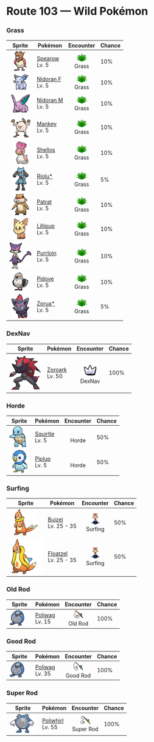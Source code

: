 # Route 103 — Wild Pokémon

### Grass

| Sprite | Pokémon | Encounter | Chance |
|:------:|---------|:---------:|--------|
| ![Spearow](../../assets/sprites/spearow/front.gif "Spearow: Spearow has a very loud cry that can be heard over half a mile away. If its high, keening cry is heard echoing all around, it is a sign that they are warning each other of danger.") | [Spearow](../../pokemon/spearow.md/)<br>Lv. 5 | ![Grass](../../assets/encounter_types/grass.png "Grass")<br>Grass | 10% |
| ![Nidoran F](../../assets/sprites/nidoran-f/front.gif "Nidoran F: Nidoran♀ has barbs that secrete a powerful poison. They are thought to have developed as protection for this small-bodied Pokémon. When enraged, it releases a horrible toxin from its horn.") | [Nidoran F](../../pokemon/nidoran-f.md/)<br>Lv. 5 | ![Grass](../../assets/encounter_types/grass.png "Grass")<br>Grass | 10% |
| ![Nidoran M](../../assets/sprites/nidoran-m/front.gif "Nidoran M: Nidoran♂ has developed muscles for moving its ears. Thanks to them, the ears can be freely moved in any direction. Even the slightest sound does not escape this Pokémon’s notice.") | [Nidoran M](../../pokemon/nidoran-m.md/)<br>Lv. 5 | ![Grass](../../assets/encounter_types/grass.png "Grass")<br>Grass | 10% |
| ![Mankey](../../assets/sprites/mankey/front.gif "Mankey: When Mankey starts shaking and its nasal breathing turns rough, it’s a sure sign that it is becoming angry. However, because it goes into a towering rage almost instantly, it is impossible for anyone to flee its wrath.") | [Mankey](../../pokemon/mankey.md/)<br>Lv. 5 | ![Grass](../../assets/encounter_types/grass.png "Grass")<br>Grass | 10% |
| ![Shellos](../../assets/sprites/shellos/front.gif "Shellos: Its shape and coloration vary, depending on its habitat.") | [Shellos](../../pokemon/shellos.md/)<br>Lv. 5 | ![Grass](../../assets/encounter_types/grass.png "Grass")<br>Grass | 10% |
| ![Riolu*](../../assets/sprites/riolu/front.gif "Riolu*: The aura that emanates from its body intensifies to alert others if it is afraid or sad.") | [Riolu*](../../pokemon/riolu.md/)<br>Lv. 5 | ![Grass](../../assets/encounter_types/grass.png "Grass")<br>Grass | 5% |
| ![Patrat](../../assets/sprites/patrat/front.gif "Patrat: Extremely cautious, one of them will always be on the lookout, but it won’t notice a foe coming from behind.") | [Patrat](../../pokemon/patrat.md/)<br>Lv. 5 | ![Grass](../../assets/encounter_types/grass.png "Grass")<br>Grass | 10% |
| ![Lillipup](../../assets/sprites/lillipup/front.gif "Lillipup: Though it is a very brave Pokémon, it’s also smart enough to check its foe’s strength and avoid battle.") | [Lillipup](../../pokemon/lillipup.md/)<br>Lv. 5 | ![Grass](../../assets/encounter_types/grass.png "Grass")<br>Grass | 10% |
| ![Purrloin](../../assets/sprites/purrloin/front.gif "Purrloin: They steal from people for fun, but their victims can’t help but forgive them. Their deceptively cute act is perfect.") | [Purrloin](../../pokemon/purrloin.md/)<br>Lv. 5 | ![Grass](../../assets/encounter_types/grass.png "Grass")<br>Grass | 10% |
| ![Pidove](../../assets/sprites/pidove/front.gif "Pidove: These Pokémon live in cities. They are accustomed to people. Flocks often gather in parks and plazas.") | [Pidove](../../pokemon/pidove.md/)<br>Lv. 5 | ![Grass](../../assets/encounter_types/grass.png "Grass")<br>Grass | 10% |
| ![Zorua*](../../assets/sprites/zorua/front.gif "Zorua*: To protect themselves from danger, they hide their true identities by transforming into people and Pokémon.") | [Zorua*](../../pokemon/zorua.md/)<br>Lv. 5 | ![Grass](../../assets/encounter_types/grass.png "Grass")<br>Grass | 5% |

### DexNav

| Sprite | Pokémon | Encounter | Chance |
|:------:|---------|:---------:|--------|
| ![Zoroark](../../assets/sprites/zoroark/front.gif "Zoroark: Bonds between these Pokémon are very strong. It protects the safety of its pack by tricking its opponents.") | [Zoroark](../../pokemon/zoroark.md/)<br>Lv. 50 | ![DexNav](../../assets/encounter_types/dexnav.png "DexNav")<br>DexNav | 100% |

### Horde

| Sprite | Pokémon | Encounter | Chance |
|:------:|---------|:---------:|--------|
| ![Squirtle](../../assets/sprites/squirtle/front.gif "Squirtle: Squirtle’s shell is not merely used for protection. The shell’s rounded shape and the grooves on its surface help minimize resistance in water, enabling this Pokémon to swim at high speeds.") | [Squirtle](../../pokemon/squirtle.md/)<br>Lv. 5 | ![Horde](../../assets/encounter_types/horde.png "Horde")<br>Horde | 50% |
| ![Piplup](../../assets/sprites/piplup/front.gif "Piplup: Because it is very proud, it hates accepting food from people. Its thick down guards it from cold.") | [Piplup](../../pokemon/piplup.md/)<br>Lv. 5 | ![Horde](../../assets/encounter_types/horde.png "Horde")<br>Horde | 50% |

### Surfing

| Sprite | Pokémon | Encounter | Chance |
|:------:|---------|:---------:|--------|
| ![Buizel](../../assets/sprites/buizel/front.gif "Buizel: It inflates the flotation sac around its neck and pokes its head out of the water to see what is going on.") | [Buizel](../../pokemon/buizel.md/)<br>Lv. 25 - 35 | ![Surfing](../../assets/encounter_types/surfing.png "Surfing")<br>Surfing | 50% |
| ![Floatzel](../../assets/sprites/floatzel/front.gif "Floatzel: Its flotation sac developed as a result of pursuing aquatic prey. It can double as a rubber raft.") | [Floatzel](../../pokemon/floatzel.md/)<br>Lv. 25 - 35 | ![Surfing](../../assets/encounter_types/surfing.png "Surfing")<br>Surfing | 50% |

### Old Rod

| Sprite | Pokémon | Encounter | Chance |
|:------:|---------|:---------:|--------|
| ![Poliwag](../../assets/sprites/poliwag/front.gif "Poliwag: Poliwag has a very thin skin. It is possible to see the Pokémon’s spiral innards right through the skin. Despite its thinness, however, the skin is also very flexible. Even sharp fangs bounce right off it.") | [Poliwag](../../pokemon/poliwag.md/)<br>Lv. 15 | ![Old Rod](../../assets/encounter_types/old_rod.png "Old Rod")<br>Old Rod | 100% |

### Good Rod

| Sprite | Pokémon | Encounter | Chance |
|:------:|---------|:---------:|--------|
| ![Poliwag](../../assets/sprites/poliwag/front.gif "Poliwag: Poliwag has a very thin skin. It is possible to see the Pokémon’s spiral innards right through the skin. Despite its thinness, however, the skin is also very flexible. Even sharp fangs bounce right off it.") | [Poliwag](../../pokemon/poliwag.md/)<br>Lv. 35 | ![Good Rod](../../assets/encounter_types/good_rod.png "Good Rod")<br>Good Rod | 100% |

### Super Rod

| Sprite | Pokémon | Encounter | Chance |
|:------:|---------|:---------:|--------|
| ![Poliwhirl](../../assets/sprites/poliwhirl/front.gif "Poliwhirl: The surface of Poliwhirl’s body is always wet and slick with a slimy fluid. Because of this slippery covering, it can easily slip and slide out of the clutches of any enemy in battle.") | [Poliwhirl](../../pokemon/poliwhirl.md/)<br>Lv. 55 | ![Super Rod](../../assets/encounter_types/super_rod.png "Super Rod")<br>Super Rod | 100% |

